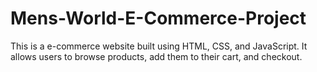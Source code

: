 # Mens-World-E-Commerce-Project
This is a e-commerce website built using HTML, CSS, and JavaScript. It allows users to browse products, add them to their cart, and checkout.
